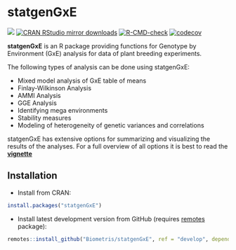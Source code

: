 
<!-- README.md is generated from README.Rmd. Please edit that file -->

# statgenGxE

[![](https://www.r-pkg.org/badges/version/statgenGxE)](https://www.r-pkg.org/pkg/statgenGxE)
[![CRAN RStudio mirror
downloads](https://cranlogs.r-pkg.org/badges/statgenGxE)](https://www.r-pkg.org/pkg/statgenGxE)
[![R-CMD-check](https://github.com/Biometris/statgenGxE/actions/workflows/check.yaml/badge.svg)](https://github.com/Biometris/statgenGxE/actions/workflows/check.yaml)
[![codecov](https://codecov.io/gh/Biometris/statgenGxE/branch/master/graph/badge.svg)](https://app.codecov.io/gh/Biometris/statgenGxE)

**statgenGxE** is an R package providing functions for Genotype by
Environment (GxE) analysis for data of plant breeding experiments.

The following types of analysis can be done using statgenGxE:

- Mixed model analysis of GxE table of means
- Finlay-Wilkinson Analysis
- AMMI Analysis
- GGE Analysis
- Identifying mega environments
- Stability measures
- Modeling of heterogeneity of genetic variances and correlations

statgenGxE has extensive options for summarizing and visualizing the
results of the analyses. For a full overview of all options it is best
to read the
[**vignette**](https://biometris.github.io/statgenGxE/articles/statgenGxE.html)

## Installation

- Install from CRAN:

``` r
install.packages("statgenGxE")
```

- Install latest development version from GitHub (requires
  [remotes](https://github.com/r-lib/remotes) package):

``` r
remotes::install_github("Biometris/statgenGxE", ref = "develop", dependencies = TRUE)
```
